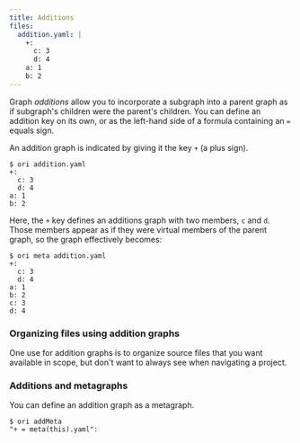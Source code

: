 ```yaml
---
title: Additions
files:
  addition.yaml: |
    +:
      c: 3
      d: 4
    a: 1
    b: 2
---
```


Graph _additions_ allow you to incorporate a subgraph into a parent graph as if subgraph's children were the parent's children. You can define an addition key on its own, or as the left-hand side of a formula containing an `=` equals sign.

An addition graph is indicated by giving it the key `+` (a plus sign).

```console assert: true, path: files
$ ori addition.yaml
+:
  c: 3
  d: 4
a: 1
b: 2
```

Here, the `+` key defines an additions graph with two members, `c` and `d`. Those members appear as if they were virtual members of the parent graph, so the graph effectively becomes:

```console assert: true, path: files
$ ori meta addition.yaml
+:
  c: 3
  d: 4
a: 1
b: 2
c: 3
d: 4
```

### Organizing files using addition graphs

One use for addition graphs is to organize source files that you want available in scope, but don't want to always see when navigating a project.

### Additions and metagraphs

You can define an addition graph as a metagraph.

```console
$ ori addMeta
"+ = meta(this).yaml":
```
